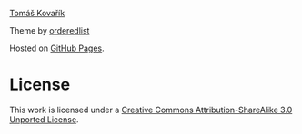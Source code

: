 <a href="https://myrsple.github.io/web/">Tomáš Kovařík</a>

Theme by [orderedlist](https://orderedlist.com/minimal/)

Hosted on [GitHub Pages](http://pages.github.com/).

# License

This work is licensed under a [Creative Commons Attribution-ShareAlike 3.0 Unported License](http://creativecommons.org/licenses/by-sa/3.0/).



